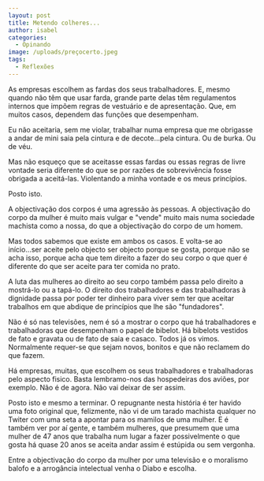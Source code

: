 ```yaml
---
layout: post
title: Metendo colheres...
author: isabel
categories:
  - Opinando
image: /uploads/preçocerto.jpeg
tags:
  - Reflexões
---
```

As empresas escolhem as fardas dos seus trabalhadores. E, mesmo quando n&atilde;o t&ecirc;m que usar farda, grande parte delas t&ecirc;m regulamentos internos que imp&otilde;em regras de vestu&aacute;rio e de apresenta&ccedil;&atilde;o. Que, em muitos casos, dependem das fun&ccedil;&otilde;es que desempenham.

Eu n&atilde;o aceitaria, sem me violar, trabalhar numa empresa que me obrigasse a andar de mini saia pela cintura e de decote...pela cintura. Ou de burka. Ou de véu.

Mas n&atilde;o esque&ccedil;o que se aceitasse essas fardas ou essas regras de livre vontade seria diferente do que se por raz&otilde;es de sobreviv&ecirc;ncia fosse obrigada a aceit&aacute;-las. Violentando a minha vontade e os meus princ&iacute;pios.

Posto isto.

A objectiva&ccedil;&atilde;o dos corpos é uma agress&atilde;o &agrave;s pessoas. A objectiva&ccedil;&atilde;o do corpo da mulher é muito mais vulgar e "vende" muito mais numa sociedade machista como a nossa, do que a objectiva&ccedil;&atilde;o do corpo de um homem.

Mas todos sabemos que existe em ambos os casos. E volta-se ao in&iacute;cio...ser aceite pelo objecto ser objecto porque se gosta, porque n&atilde;o se acha isso, porque acha que tem direito a fazer do seu corpo o que quer é diferente do que ser aceite para ter comida no prato.

A luta das mulheres ao direito ao seu corpo também passa pelo direito a mostr&aacute;-lo ou a tap&aacute;-lo. O direito dos trabalhadores e das trabalhadoras &agrave; dignidade passa por poder ter dinheiro para viver sem ter que aceitar trabalhos em que abdique de princ&iacute;pios que lhe s&atilde;o "fundadores".

N&atilde;o é s&oacute; nas televis&otilde;es, nem é s&oacute; a mostrar o corpo que h&aacute; trabalhadores e trabalhadoras que desempenham o papel de bibelot. H&aacute; bibelots vestidos de fato e gravata ou de fato de saia e casaco. Todos j&aacute; os vimos. Normalmente requer-se que sejam novos, bonitos e que n&atilde;o reclamem do que fazem.

H&aacute; empresas, muitas, que escolhem os seus trabalhadores e trabalhadoras pelo aspecto fisico. Basta lembramo-nos das hospedeiras dos avi&otilde;es, por exemplo. N&atilde;o é de agora. N&atilde;o vai deixar de ser assim.

Posto isto e mesmo a terminar. O repugnante nesta hist&oacute;ria é ter havido uma foto original que, felizmente, n&atilde;o vi de um tarado machista qualquer no Twiter com uma seta a apontar para os mamilos de uma mulher. E é também ver por a&iacute; gente, e também mulheres, que presumem que uma mulher de 47 anos que trabalha num lugar a fazer possivelmente o que gosta h&aacute; quase 20 anos se aceita andar assim é est&uacute;pida ou sem vergonha.

Entre a objectiva&ccedil;&atilde;o do corpo da mulher por uma televis&atilde;o e o moralismo balofo e a arrog&acirc;ncia intelectual venha o Diabo e escolha.
